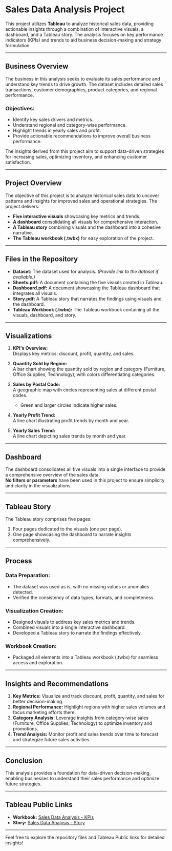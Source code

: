 
# Sales Data Analysis Project

This project utilizes **Tableau** to analyze historical sales data, providing actionable insights through a combination of interactive visuals, a dashboard, and a Tableau story. The analysis focuses on key performance indicators (KPIs) and trends to aid business decision-making and strategy formulation.

---

## Business Overview

The business in this analysis seeks to evaluate its sales performance and understand key trends to drive growth. The dataset includes detailed sales transactions, customer demographics, product categories, and regional performance.

### Objectives:

- Identify key sales drivers and metrics.
- Understand regional and category-wise performance.
- Highlight trends in yearly sales and profit.
- Provide actionable recommendations to improve overall business performance.

The insights derived from this project aim to support data-driven strategies for increasing sales, optimizing inventory, and enhancing customer satisfaction.

---

## Project Overview

The objective of this project is to analyze historical sales data to uncover patterns and insights for improved sales and operational strategies. The project delivers:

- **Five interactive visuals** showcasing key metrics and trends.
- **A dashboard** consolidating all visuals for comprehensive interaction.
- **A Tableau story** combining visuals and the dashboard into a cohesive narrative.
- **The Tableau workbook (.twbx)** for easy exploration of the project.

---

## Files in the Repository

- **Dataset:** The dataset used for analysis. *(Provide link to the dataset if available.)*
- **Sheets.pdf:** A document containing the five visuals created in Tableau.
- **Dashboard.pdf:** A document showcasing the Tableau dashboard that integrates all visuals.
- **Story.pdf:** A Tableau story that narrates the findings using visuals and the dashboard.
- **Tableau Workbook (.twbx):** The Tableau workbook containing all the visuals, dashboard, and story.

---

## Visualizations

1. **KPI's Overview:**  
   Displays key metrics: discount, profit, quantity, and sales.

2. **Quantity Sold by Region:**  
   A bar chart showing the quantity sold by region and category (Furniture, Office Supplies, Technology), with colors differentiating categories.

3. **Sales by Postal Code:**  
   A geographic map with circles representing sales at different postal codes.  
   - Green and larger circles indicate higher sales.

4. **Yearly Profit Trend:**  
   A line chart illustrating profit trends by month and year.

5. **Yearly Sales Trend:**  
   A line chart depicting sales trends by month and year.

---

## Dashboard

The dashboard consolidates all five visuals into a single interface to provide a comprehensive overview of the sales data.  
**No filters or parameters** have been used in this project to ensure simplicity and clarity in the visualizations.

---

## Tableau Story

The Tableau story comprises five pages:  
1. Four pages dedicated to the visuals (one per page).  
2. One page showcasing the dashboard to narrate insights comprehensively.  

---

## Process

### Data Preparation:
- The dataset was used as is, with no missing values or anomalies detected.
- Verified the consistency of data types, formats, and completeness.

### Visualization Creation:
- Designed visuals to address key sales metrics and trends.
- Combined visuals into a single interactive dashboard.
- Developed a Tableau story to narrate the findings effectively.

### Workbook Creation:
- Packaged all elements into a Tableau workbook (.twbx) for seamless access and exploration.

---

## Insights and Recommendations

1. **Key Metrics:** Visualize and track discount, profit, quantity, and sales for better decision-making.
2. **Regional Performance:** Highlight regions with higher sales volumes and focus marketing efforts there.
3. **Category Analysis:** Leverage insights from category-wise sales (Furniture, Office Supplies, Technology) to optimize inventory and promotions.
4. **Trend Analysis:** Monitor profit and sales trends over time to forecast and strategize future sales activities.

---

## Conclusion

This analysis provides a foundation for data-driven decision-making, enabling businesses to understand their sales performance and optimize future strategies.

---

## Tableau Public Links

- **Workbook:** [Sales Data Analysis - KPIs](https://public.tableau.com/app/profile/ruthvik.dacha/viz/SalesDataAnalysis_17361169815340/KPIs)  
- **Story:** [Sales Data Analysis - Story](https://public.tableau.com/app/profile/ruthvik.dacha/viz/SalesDataAnalysis-Story_17374223792350/SalesDataAnalysis)

---

Feel free to explore the repository files and Tableau Public links for detailed insights!
